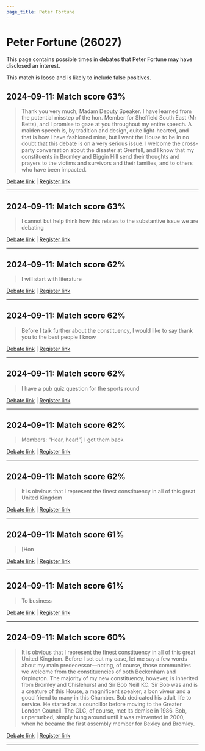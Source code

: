 ```yaml
---
page_title: Peter Fortune
---
```


# Peter Fortune  (26027)

This page contains possible times in debates that Peter Fortune may have disclosed an interest.

This match is loose and is likely to include false positives. 



## 2024-09-11: Match score 63%

>Thank you very much, Madam Deputy Speaker. I have learned from the potential misstep of the hon. Member for Sheffield South East (Mr Betts), and I promise to gaze  at you throughout my entire speech. A maiden speech is, by tradition and design, quite light-hearted, and that is how I have fashioned mine, but I want the House to be in no doubt that this debate is on a very serious issue. I welcome the cross-party conversation about the disaster at Grenfell, and I know that my constituents in Bromley and Biggin Hill send their thoughts and prayers to the victims and survivors and their families, and to others who have been impacted.

[Debate link](https://www.theyworkforyou.com/debates/?id=2024-09-11b.869.1) | [Register link](https://www.theyworkforyou.com/mp/26027/register)


---



## 2024-09-11: Match score 63%

>I cannot but help think how this relates to the substantive issue we are debating

[Debate link](https://www.theyworkforyou.com/debates/?id=2024-09-11b.869.1) | [Register link](https://www.theyworkforyou.com/mp/26027/register)


---



## 2024-09-11: Match score 62%

>I will start with literature

[Debate link](https://www.theyworkforyou.com/debates/?id=2024-09-11b.869.1) | [Register link](https://www.theyworkforyou.com/mp/26027/register)


---



## 2024-09-11: Match score 62%

>Before I talk further about the constituency, I would like to say thank you to the best people I know

[Debate link](https://www.theyworkforyou.com/debates/?id=2024-09-11b.869.1) | [Register link](https://www.theyworkforyou.com/mp/26027/register)


---



## 2024-09-11: Match score 62%

>I have a pub quiz question for the sports round

[Debate link](https://www.theyworkforyou.com/debates/?id=2024-09-11b.869.1) | [Register link](https://www.theyworkforyou.com/mp/26027/register)


---



## 2024-09-11: Match score 62%

>Members: “Hear, hear!”] I got them back

[Debate link](https://www.theyworkforyou.com/debates/?id=2024-09-11b.869.1) | [Register link](https://www.theyworkforyou.com/mp/26027/register)


---



## 2024-09-11: Match score 62%

>It is obvious that I represent the finest constituency in all of this great United Kingdom

[Debate link](https://www.theyworkforyou.com/debates/?id=2024-09-11b.869.1) | [Register link](https://www.theyworkforyou.com/mp/26027/register)


---



## 2024-09-11: Match score 61%

>[Hon

[Debate link](https://www.theyworkforyou.com/debates/?id=2024-09-11b.869.1) | [Register link](https://www.theyworkforyou.com/mp/26027/register)


---



## 2024-09-11: Match score 61%

>To business

[Debate link](https://www.theyworkforyou.com/debates/?id=2024-09-11b.869.1) | [Register link](https://www.theyworkforyou.com/mp/26027/register)


---



## 2024-09-11: Match score 60%

>It is obvious that I represent the finest constituency in all of this great United Kingdom. Before I set out my case, let me say a few words about my main predecessor—noting, of course, those communities we welcome from the constituencies of both Beckenham and Orpington. The majority of my new constituency, however, is inherited from Bromley and Chislehurst and Sir Bob Neill KC. Sir Bob was and is a creature of this House, a magnificent speaker, a bon viveur and a good friend to many in this Chamber. Bob dedicated his adult life to service. He started as a councillor before moving to the Greater London Council. The GLC, of course, met its demise in 1986. Bob, unperturbed, simply hung around until it was reinvented in 2000, when he became the first assembly member for Bexley and Bromley.

[Debate link](https://www.theyworkforyou.com/debates/?id=2024-09-11b.869.1) | [Register link](https://www.theyworkforyou.com/mp/26027/register)


---


